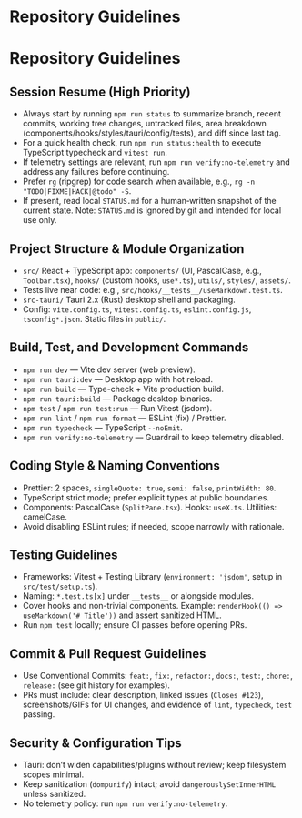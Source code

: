 # Repository Guidelines

# Repository Guidelines

## Session Resume (High Priority)
- Always start by running `npm run status` to summarize branch, recent commits, working tree changes, untracked files, area breakdown (components/hooks/styles/tauri/config/tests), and diff since last tag.
- For a quick health check, run `npm run status:health` to execute TypeScript typecheck and `vitest run`.
- If telemetry settings are relevant, run `npm run verify:no-telemetry` and address any failures before continuing.
- Prefer `rg` (ripgrep) for code search when available, e.g., `rg -n "TODO|FIXME|HACK|@todo" -S`.
- If present, read local `STATUS.md` for a human‑written snapshot of the current state. Note: `STATUS.md` is ignored by git and intended for local use only.

## Project Structure & Module Organization
- `src/` React + TypeScript app: `components/` (UI, PascalCase, e.g., `Toolbar.tsx`), `hooks/` (custom hooks, `use*.ts`), `utils/`, `styles/`, `assets/`.
- Tests live near code: e.g., `src/hooks/__tests__/useMarkdown.test.ts`.
- `src-tauri/` Tauri 2.x (Rust) desktop shell and packaging.
- Config: `vite.config.ts`, `vitest.config.ts`, `eslint.config.js`, `tsconfig*.json`. Static files in `public/`.

## Build, Test, and Development Commands
- `npm run dev` — Vite dev server (web preview).
- `npm run tauri:dev` — Desktop app with hot reload.
- `npm run build` — Type-check + Vite production build.
- `npm run tauri:build` — Package desktop binaries.
- `npm test` / `npm run test:run` — Run Vitest (jsdom).
- `npm run lint` / `npm run format` — ESLint (fix) / Prettier.
- `npm run typecheck` — TypeScript `--noEmit`.
- `npm run verify:no-telemetry` — Guardrail to keep telemetry disabled.

## Coding Style & Naming Conventions
- Prettier: 2 spaces, `singleQuote: true`, `semi: false`, `printWidth: 80`.
- TypeScript strict mode; prefer explicit types at public boundaries.
- Components: PascalCase (`SplitPane.tsx`). Hooks: `useX.ts`. Utilities: camelCase.
- Avoid disabling ESLint rules; if needed, scope narrowly with rationale.

## Testing Guidelines
- Frameworks: Vitest + Testing Library (`environment: 'jsdom'`, setup in `src/test/setup.ts`).
- Naming: `*.test.ts[x]` under `__tests__` or alongside modules.
- Cover hooks and non-trivial components. Example: `renderHook(() => useMarkdown('# Title'))` and assert sanitized HTML.
- Run `npm test` locally; ensure CI passes before opening PRs.

## Commit & Pull Request Guidelines
- Use Conventional Commits: `feat:`, `fix:`, `refactor:`, `docs:`, `test:`, `chore:`, `release:` (see git history for examples).
- PRs must include: clear description, linked issues (`Closes #123`), screenshots/GIFs for UI changes, and evidence of `lint`, `typecheck`, `test` passing.

## Security & Configuration Tips
- Tauri: don’t widen capabilities/plugins without review; keep filesystem scopes minimal.
- Keep sanitization (`dompurify`) intact; avoid `dangerouslySetInnerHTML` unless sanitized.
- No telemetry policy: run `npm run verify:no-telemetry`.
